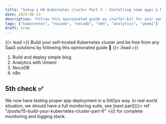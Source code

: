 ```yaml
---
title: "Setup a HA Kubernetes cluster Part V - Installing some apps & NoCode tools"
date: 2023-06-13
description: "Follow this opinionated guide as starter-kit for your own Kubernetes platform..."
tags: ["kubernetes", "nocode", "nocodb", "n8n", "analytics", "umami"]
draft: true
---
```


{{< lead >}}
Build your self-hosted Kubernetes cluster and be free from any SaaS solutions by following this opinionated guide 🎉
{{< /lead >}}

1. Build and deploy simple blog
2. Analytics with Umami
3. NocoDB
4. n8n

## 5th check ✅

We now have testing proper app deployment in a GitOps way. In real world situation, we should have a full monitoring suite, see [next part]({{< ref "/posts/15-build-your-kubernetes-cluster-part-6" >}}) for complete monitoring and logging stack.
